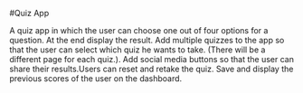 
#Quiz App

A quiz app in which the user can choose one out of four
options for a question. At the end display the result. Add multiple quizzes to the
app so that the user can select which quiz he wants to take. (There will be a
different page for each quiz.). Add social media buttons so that the user can share
their results.Users can reset and retake the quiz. Save and display the previous
scores of the user on the dashboard.